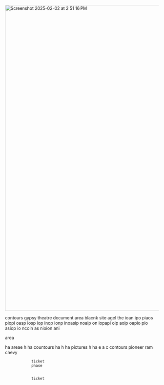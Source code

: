 <img width="999" alt="Screenshot 2025-02-02 at 2 51 16 PM" src="https://github.com/user-attachments/assets/142695a8-828d-4b4f-ab97-7633765f844a" />

contours gypsy theatre document area blacnk site agel the ioan ipo piaos piopi oasp iosp iop inop ionp inoasip noaip on iopapi oip aoip oapio pio asiop io ncoin as nioion ani  

area

ha areae
h
ha countours
ha
h
ha pictures
h
ha   e
a c   contours 
      pioneer 
             ram 
                chevy 

                ticket
                phase


                ticket 
